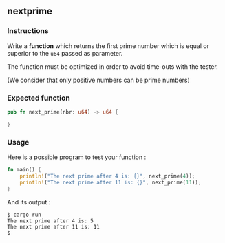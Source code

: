 ## nextprime

### Instructions

Write a **function** which returns the first prime number which is equal or superior to the `u64` passed as parameter.

The function must be optimized in order to avoid time-outs with the tester.

(We consider that only positive numbers can be prime numbers)

### Expected function

```rust
pub fn next_prime(nbr: u64) -> u64 {

}
```

### Usage

Here is a possible program to test your function :

```rust
fn main() {
    println!("The next prime after 4 is: {}", next_prime(4));
    println!("The next prime after 11 is: {}", next_prime(11));
}
```

And its output :

```console
$ cargo run
The next prime after 4 is: 5
The next prime after 11 is: 11
$
```
